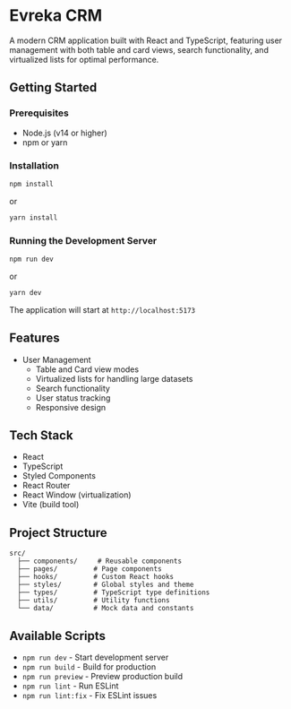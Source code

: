 # Evreka CRM

A modern CRM application built with React and TypeScript, featuring user management with both table and card views, search functionality, and virtualized lists for optimal performance.

## Getting Started

### Prerequisites
- Node.js (v14 or higher)
- npm or yarn

### Installation

```bash
npm install
```

or


```bash
yarn install
```

### Running the Development Server

```bash
npm run dev
```

or

```bash
yarn dev
```

The application will start at `http://localhost:5173`

## Features

- User Management
  - Table and Card view modes
  - Virtualized lists for handling large datasets
  - Search functionality
  - User status tracking
  - Responsive design

## Tech Stack

- React
- TypeScript
- Styled Components
- React Router
- React Window (virtualization)
- Vite (build tool)

## Project Structure

```
src/
  ├── components/     # Reusable components
  ├── pages/         # Page components
  ├── hooks/         # Custom React hooks
  ├── styles/        # Global styles and theme
  ├── types/         # TypeScript type definitions
  ├── utils/         # Utility functions
  └── data/          # Mock data and constants
```

## Available Scripts

- `npm run dev` - Start development server
- `npm run build` - Build for production
- `npm run preview` - Preview production build
- `npm run lint` - Run ESLint
- `npm run lint:fix` - Fix ESLint issues
